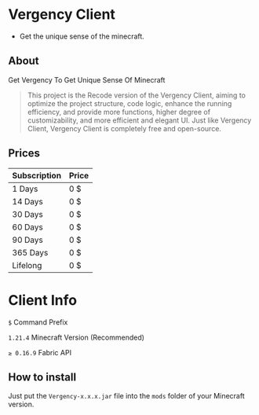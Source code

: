 # Vergency Client
+ Get the unique sense of the minecraft.

## About
Get Vergency To Get Unique Sense Of Minecraft
>This project is the Recode version of the Vergency Client, aiming to optimize the project structure, code logic, enhance the running efficiency, and provide more functions, higher degree of customizability, and more efficient and elegant UI. Just like Vergency Client, Vergency Client is completely free and open-source.

## Prices
| Subscription | Price |
|--------------|-------|
| 1 Days       | 0 $   |
| 14 Days      | 0 $   |
| 30 Days      | 0 $   |
| 60 Days      | 0 $   |
| 90 Days      | 0 $   |
| 365 Days     | 0 $   |
| Lifelong     | 0 $   |

# Client Info
`$` Command Prefix

`1.21.4` Minecraft Version (Recommended)

`≥ 0.16.9` Fabric API

## How to install
Just put the `Vergency-x.x.x.jar` file into the `mods` folder of your Minecraft version.